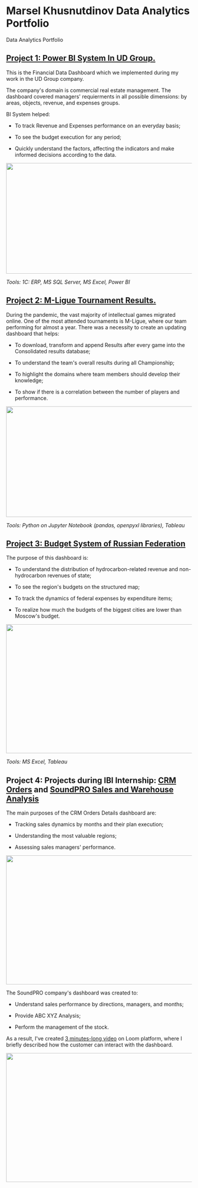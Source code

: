 # Marsel Khusnutdinov Data Analytics Portfolio
Data Analytics Portfolio

## [Project 1: Power BI System In UD Group.](https://app.powerbi.com/view?r=eyJrIjoiYWMxY2Y2YWItM2I4Yy00MGZjLWE3NDQtNjgxYWVlZGQ5Mzc2IiwidCI6IjhhYWViZWI2LWI3ZTMtNDg1Zi1hYWU4LTI3MTdiZjIyNDdmYSIsImMiOjl9)
This is the Financial Data Dashboard which we implemented during my work in the UD Group company.

The company's domain is commercial real estate management. The dashboard covered managers' requierments in all possible dimensions: by areas, objects, revenue, and expenses groups.

BI System helped:
* To track Revenue and Expenses performance on an everyday basis;

* To see the budget execution for any period;

* Quickly understand the factors, affecting the indicators and make informed decisions according to the data.

<img src="https://user-images.githubusercontent.com/72653236/182845416-7577345e-31ee-48f5-a919-3060959f7466.JPG" width="550" height="300" />

*Tools: 1C: ERP, MS SQL Server, MS Excel, Power BI*


## [Project 2: M-Ligue Tournament Results.](https://public.tableau.com/views/M-LigueResults2022/DashboardMain?:language=en-US&publish=yes&:display_count=n&:origin=viz_share_link)

During the pandemic, the vast majority of intellectual games migrated online. One of the most attended tournaments is M-Ligue, where our team performing for almost a year. There was a necessity to create an updating dashboard that helps:

* To download, transform and append Results after every game into the Consolidated results database;

* To understand the team's overall results during all Championship;

* To highlight the domains where team members should develop their knowledge;

* To show if there is a correlation between the number of players and performance.

<img src="https://user-images.githubusercontent.com/72653236/182849261-6a6ab2b3-5a9d-410b-b56b-06d11662d45b.JPG" width="550" height="300" />

*Tools: Python on Jupyter Notebook (pandas, openpyxl libraries), Tableau*

## [Project 3: Budget System of Russian Federation](https://public.tableau.com/views/_16430321897780/Dashboard1?:language=en-US&:display_count=n&:origin=viz_share_link)

The purpose of this dashboard is:

* To understand the distribution of hydrocarbon-related revenue and non-hydrocarbon revenues of state;

* To see the region's budgets on the structured map;

* To track the dynamics of federal expenses by expenditure items;

* To realize how much the budgets of the biggest cities are lower than Moscow's budget.

<img src="https://user-images.githubusercontent.com/72653236/182853559-4b3f0258-7ed0-4726-b1ff-6a760e9a62a0.JPG" width="640" height="350" />

*Tools: MS Excel, Tableau*


## Project 4: Projects during IBI Internship: [CRM Orders](https://app.powerbi.com/view?r=eyJrIjoiMTFjZDU1YTMtY2NiNC00ZTJkLWJhODgtM2I3MDM0YjJlOWU0IiwidCI6IjhhYWViZWI2LWI3ZTMtNDg1Zi1hYWU4LTI3MTdiZjIyNDdmYSIsImMiOjl9&pageName=ReportSection) and [SoundPRO Sales and Warehouse Analysis](https://app.powerbi.com/view?r=eyJrIjoiN2E0MTBhMjAtYmRjZC00OWQ2LWFmNmYtYTg1NzliYzI5NzU4IiwidCI6IjhhYWViZWI2LWI3ZTMtNDg1Zi1hYWU4LTI3MTdiZjIyNDdmYSIsImMiOjl9)

The main purposes of the CRM Orders Details dashboard are:

* Tracking sales dynamics by months and their plan execution;

* Understanding the most valuable regions;

* Assessing sales managers' performance.

<img src="https://user-images.githubusercontent.com/72653236/182860596-f62ce81a-4a68-4a9f-bdf9-5b43e4a37a5a.JPG" width="640" height="350" />

The SoundPRO company's dashboard was created to:

* Understand sales performance by directions, managers, and months;

* Provide ABC XYZ Analysis;

* Perform the management of the stock.

As a result, I've created [3 minutes-long video](https://www.loom.com/share/096670f977a2438d89fbfcfe25a44d1f) on Loom platform, where I briefly described how the customer can interact with the dashboard. 

<img src="https://user-images.githubusercontent.com/72653236/182861311-c5efe6bf-7b30-45e2-8aed-822ae1c64f7e.JPG" width="640" height="350" />




